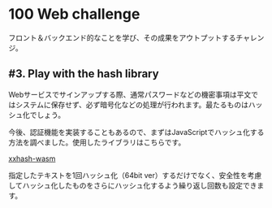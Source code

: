 # 100 Web challenge

フロント＆バックエンド的なことを学び、その成果をアウトプットするチャレンジ。

## #3. Play with the hash library

Webサービスでサインアップする際、通常パスワードなどの機密事項は平文ではシステムに保存せず、必ず暗号化などの処理が行われます。最たるものはハッシュ化でしょう。

今後、認証機能を実装することもあるので、まずはJavaScriptでハッシュ化する方法を調べました。使用したライブラリはこちらです。

[xxhash-wasm](https://github.com/jungomi/xxhash-wasm)

指定したテキストを1回ハッシュ化（64bit ver）するだけでなく、安全性を考慮してハッシュ化したものをさらにハッシュ化するよう繰り返し回数も設定できます。
